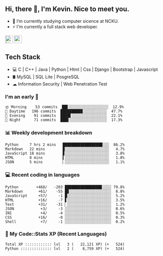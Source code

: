 ## Hi, there 👋, I'm Kevin. Nice to meet you.

- 🌱 I’m currently studying computer sicence at NCKU.
- ⚡ I'm currently a full stack web developer.

<a href="https://www.linkedin.com/in/kevin12686/"><img alt="LinkedIn" src="https://img.shields.io/badge/linkedin%20-%230077B5.svg?&style=for-the-badge&logo=linkedin&logoColor=white" height=25></a>
<a href="https://www.instagram.com/kevin12686/"><img src="https://img.shields.io/badge/instagram-3f729b?&style=for-the-badge&logo=instagram&logoColor=white" height=25></a>

## Tech Stack

* 💻 C | C++ | Java | Python | Html | Css | Django | Bootstrap | Javascript
* 🛢️ MySQL | SQL Lite | PosgreSQL
* ☁ Information Security | Web Penetration Test

### I'm an early 🐤

<!-- early_bird start -->

```text
🌞 Morning    53 commits  ██▋░░░░░░░░░░░░░░░░░░  12.9%
🌆 Daytime   196 commits  ██████████░░░░░░░░░░░  47.7%
🌃 Evening    91 commits  ████▋░░░░░░░░░░░░░░░░  22.1%
🌙 Night      71 commits  ███▋░░░░░░░░░░░░░░░░░  17.3%
```

<!-- early_bird end -->

### 📊 Weekly development breakdown

<!-- code_time start -->

```text
Python     7 hrs 2 mins   ██████████████████░░░  86.2%
Markdown   22 mins        ▉░░░░░░░░░░░░░░░░░░░░   4.7%
JavaScript 18 mins        ▊░░░░░░░░░░░░░░░░░░░░   3.8%
HTML       8 mins         ▍░░░░░░░░░░░░░░░░░░░░   1.8%
JSON       5 mins         ▏░░░░░░░░░░░░░░░░░░░░   1.1%
```

<!-- code_time end -->

### 💻 Recent coding in languages

<!-- code_diff start -->

```text
Python        +468/   -203 ████████████████▊░░░░ 79.8%
Markdown       +61/    -55 █▊░░░░░░░░░░░░░░░░░░░  8.8%
JavaScript     +57/     -1 █░░░░░░░░░░░░░░░░░░░░  5.2%
HTML           +16/     -7 ▋░░░░░░░░░░░░░░░░░░░░  3.5%
Text           +31/    -31 ▏░░░░░░░░░░░░░░░░░░░░  1.2%
JSON            +3/     -3 ░░░░░░░░░░░░░░░░░░░░░  0.6%
INI             +4/     -4 ░░░░░░░░░░░░░░░░░░░░░  0.5%
CSS            +16/     -0 ░░░░░░░░░░░░░░░░░░░░░  0.3%
Shell           +7/     -1 ░░░░░░░░░░░░░░░░░░░░░  0.2%
```

<!-- code_diff end -->

### 🧰 My Code::Stats XP (Recent Languages)

<!-- codestats start -->

```text
Total XP :::::::::::: lvl   3 (   22,121 XP) (+   524)
Python :::::::::::::: lvl   2 (    8,759 XP) (+   524)
```

<!-- codestats end -->
